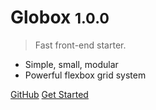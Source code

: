 # Globox <small>1.0.0</small>

> Fast front-end starter.

- Simple, small, modular
- Powerful flexbox grid system


[GitHub](https://github.com/globalis-ms/globox)
[Get Started](#starter-kit)
